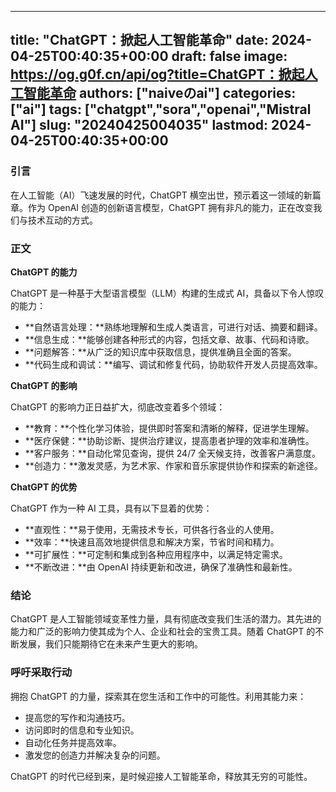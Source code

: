 
---
title: "ChatGPT：掀起人工智能革命"
date: 2024-04-25T00:40:35+00:00
draft: false
image: https://og.g0f.cn/api/og?title=ChatGPT：掀起人工智能革命
authors: ["naiveのai"]
categories: ["ai"]
tags: ["chatgpt","sora","openai","Mistral AI"]
slug: "20240425004035"
lastmod: 2024-04-25T00:40:35+00:00
---
### 引言

在人工智能（AI）飞速发展的时代，ChatGPT 横空出世，预示着这一领域的新篇章。作为 OpenAI 创造的创新语言模型，ChatGPT 拥有非凡的能力，正在改变我们与技术互动的方式。

### 正文

**ChatGPT 的能力**

ChatGPT 是一种基于大型语言模型（LLM）构建的生成式 AI，具备以下令人惊叹的能力：

- **自然语言处理：**熟练地理解和生成人类语言，可进行对话、摘要和翻译。
- **信息生成：**能够创建各种形式的内容，包括文章、故事、代码和诗歌。
- **问题解答：**从广泛的知识库中获取信息，提供准确且全面的答案。
- **代码生成和调试：**编写、调试和修复代码，协助软件开发人员提高效率。

**ChatGPT 的影响**

ChatGPT 的影响力正日益扩大，彻底改变着多个领域：

- **教育：**个性化学习体验，提供即时答案和清晰的解释，促进学生理解。
- **医疗保健：**协助诊断、提供治疗建议，提高患者护理的效率和准确性。
- **客户服务：**自动化常见查询，提供 24/7 全天候支持，改善客户满意度。
- **创造力：**激发灵感，为艺术家、作家和音乐家提供协作和探索的新途径。

**ChatGPT 的优势**

ChatGPT 作为一种 AI 工具，具有以下显着的优势：

- **直观性：**易于使用，无需技术专长，可供各行各业的人使用。
- **效率：**快速且高效地提供信息和解决方案，节省时间和精力。
- **可扩展性：**可定制和集成到各种应用程序中，以满足特定需求。
- **不断改进：**由 OpenAI 持续更新和改进，确保了准确性和最新性。

### 结论

ChatGPT 是人工智能领域变革性力量，具有彻底改变我们生活的潜力。其先进的能力和广泛的影响力使其成为个人、企业和社会的宝贵工具。随着 ChatGPT 的不断发展，我们只能期待它在未来产生更大的影响。

### 呼吁采取行动

拥抱 ChatGPT 的力量，探索其在您生活和工作中的可能性。利用其能力来：

- 提高您的写作和沟通技巧。
- 访问即时的信息和专业知识。
- 自动化任务并提高效率。
- 激发您的创造力并解决复杂的问题。

ChatGPT 的时代已经到来，是时候迎接人工智能革命，释放其无穷的可能性。